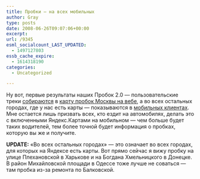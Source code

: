 ```yaml
---
title: Пробки — на всех мобильных
author: Gray
type: posts
date: 2008-06-26T09:07:06+00:00
excerpt:
url: /9345
esml_socialcount_LAST_UPDATED:
  - 1497127803
essb_cache_expire:
  - 1614318190
categories:
  - Uncategorized

---
```








Ну вот, первые результаты наших Пробок 2.0 &#8212; пользовательские треки <a href="http://company.yandex.ru/news/2008/0626/index.xml" target="_blank">собираются</a> в <a href="http://maps.yandex.ru/map_traffic.xml?mapID=2000&mapX=4187847&mapY=7474177&scale=4&slices=1" target="_blank">карту пробок Москвы на вебе</a>, а во всех остальных городах, где у нас есть карты &#8212; показываются в <a href="http://mobile.yandex.ru/maps" target="_blank">мобильных клиентах</a>.  
Мне остается лишь призвать всех, кто ездит на автомобилях, делать это с включенными Яндекс.Картами на мобильном &#8212; чем больше будет таких водителей, тем более точной будет информация о пробках, которую вы же и получите.

**UPDATE:** &#171;Во всех остальных городах&#187; &#8212; это означает во всех городах, для которых на Яндексе есть карты. Вот прямо сейчас я вижу пробку на улице Плехановской в Харькове и на Богдана Хмельницкого в Донецке. В район Михайловской площади в Одессе тоже лучше не соваться &#8212; там пробка из-за ремонта по Балковской.